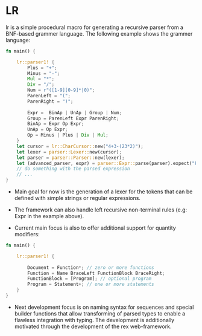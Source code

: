 # LR
lr is a simple procedural macro for generating a recursive parser from a BNF-based grammer language.
The following example shows the grammer language:
```rust
fn main() {

    lr::parser1! {
        Plus = "+";
        Minus = "-";
        Mul = "*";
        Div = "/";
        Num = r"([1-9][0-9]*|0)";
        ParenLeft = "(";
        ParenRight = ")";
        
        Expr =  BinAp | UnAp | Group | Num;
        Group = ParenLeft Expr ParenRight;
        BinAp = Expr Op Expr;
        UnAp = Op Expr;
        Op = Minus | Plus | Div | Mul;
    }
    let cursor = lr::CharCursor::new("4+3-(23*2)");
    let lexer = parser::Lexer::new(cursor);
    let parser = parser::Parser::new(lexer);
    let (advanced_parser, expr) = parser::Expr::parse(parser).expect("Failed to parse Expr!");
    // do something with the parsed expression
    // ...
}
```

- Main goal for now is the generation of a lexer for the tokens that can be defined with 
simple strings or regular expressions.

- The framework can also handle left recursive non-terminal rules (e.g: Expr in the example above).

- Current main focus is also to offer additional support for quantity modifiers:

```rust
fn main() {

    lr::parser1! {
        
        Document = Function*; // zero or more functions
        Function = Name BraceLeft FunctionBlock BraceRight;
        FunctionBlock = [Program]; // optional program
        Program = Statement+; // one or more statements
    }
}
```

- Next development focus is on naming syntax for sequences and 
special builder functions that allow transforming of parsed types to enable a flawless integration with 
typing. The development is additionally motivated through the development of the rex web-framework.
